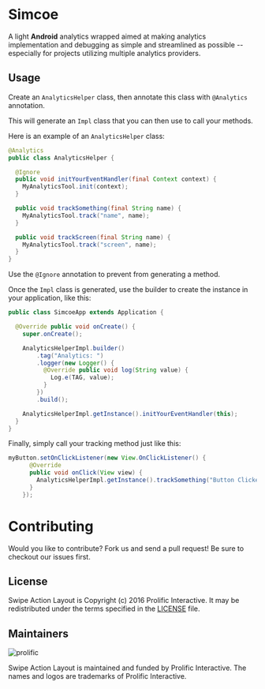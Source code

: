 # Simcoe

A light __Android__ analytics wrapped aimed at making analytics implementation and debugging as simple and
streamlined as possible -- especially for projects utilizing multiple analytics providers.

## Usage

Create an `AnalyticsHelper` class, then annotate this class with `@Analytics` annotation.

This will generate an `Impl` class that you can then use to call your methods.

Here is an example of an `AnalyticsHelper` class:

```java
@Analytics
public class AnalyticsHelper {

  @Ignore
  public void initYourEventHandler(final Context context) {
    MyAnalyticsTool.init(context);
  }

  public void trackSomething(final String name) {
    MyAnalyticsTool.track("name", name);
  }

  public void trackScreen(final String name) {
    MyAnalyticsTool.track("screen", name);
  }
}
```

Use the `@Ignore` annotation to prevent from generating a method.

Once the `Impl` class is generated, use the builder to create the instance in your application,
like this:
```java
public class SimcoeApp extends Application {

  @Override public void onCreate() {
    super.onCreate();

    AnalyticsHelperImpl.builder()
        .tag("Analytics: ")
        .logger(new Logger() {
          @Override public void log(String value) {
            Log.e(TAG, value);
          }
        })
        .build();

    AnalyticsHelperImpl.getInstance().initYourEventHandler(this);
  }
}
```

Finally, simply call your tracking method just like this:
```java
myButton.setOnClickListener(new View.OnClickListener() {
      @Override
      public void onClick(View view) {
        AnalyticsHelperImpl.getInstance().trackSomething("Button Clicked!");
      }
    });
```

Contributing
============

Would you like to contribute? Fork us and send a pull request! Be sure to checkout our issues first.

## License

Swipe Action Layout is Copyright (c) 2016 Prolific Interactive. It may be redistributed under the terms specified in the [LICENSE] file.

[LICENSE]: /LICENSE

## Maintainers

![prolific](https://s3.amazonaws.com/prolificsitestaging/logos/Prolific_Logo_Full_Color.png)

Swipe Action Layout is maintained and funded by Prolific Interactive. The names and logos are trademarks of Prolific Interactive.


